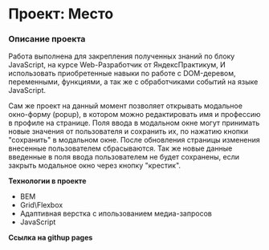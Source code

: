 # Проект: Место

### Описание проекта

Работа выполнена для закрепления полученных знаний по блоку JavaScript, на курсе Web-Разработчик от ЯндексПрактикум, 
И использовать приобретенные навыки по работе с DOM-деревом, переменными, функциями, а так же с обработчиками событий на языке JavaScript.

Сам же проект на данный момент позволяет открывать модальное окно-форму (popup), в котором можно редактировать имя и профессию в профиле на странице. Поля ввода в модальном окне могут принимать новые значения от пользователя и сохранить их, по нажатию кнопки "сохранить" в модальном окне. 
После обновления страницы изменения внесенные пользователем сбрасываются. Так же новые данные введенные в поля ввода пользователем не будет сохранены, если закрыть модальное окно через кнопку "крестик". 

**Технологии в проекте**

* BEM
* Grid\Flexbox
* Адаптивная верстка с ипользованием медиа-запросов
* JavaScript

**Ссылка на githup pages**
